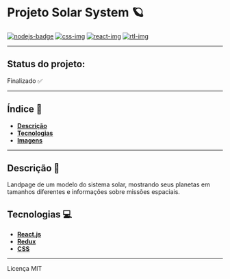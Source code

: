 # Projeto Solar System 🪐
[![nodejs-badge][nodejs-img]][nodejs]
[![css-img]][css]
[![react-img]][react]
[![rtl-img]][rtl]

[nodejs-img]: https://img.shields.io/badge/node.js-v16-darkgreen
[nodejs]: https://nodejs.org/en/

[css-img]: https://img.shields.io/badge/style-CSS-blue
[css]: https://developer.mozilla.org/en-US/docs/Web/CSS

[react-img]: https://img.shields.io/badge/react-v17-blue
[react]: https://reactjs.org/

[rtl-img]: https://img.shields.io/badge/testing-RTL-green
[rtl]: https://testing-library.com/docs/react-testing-library/intro/

---

## Status do projeto:
Finalizado ✅

---

## Índice 📖
* __[Descrição](#description)__
* __[Tecnologias](#technologies)__
* __[Imagens](#images)__

---

## <a name="description">Descrição 📌</a>
Landpage de um modelo do sistema solar, mostrando seus planetas em tamanhos diferentes e informações sobre missões espaciais.

## <a name="technologies">Tecnologias 💻</a>
* __[React.js](https://reactjs.org/)__
* __[Redux](https://redux.js.org/)__
* __[CSS](https://developer.mozilla.org/en-US/docs/Web/CSS)__

---

Licença MIT 

